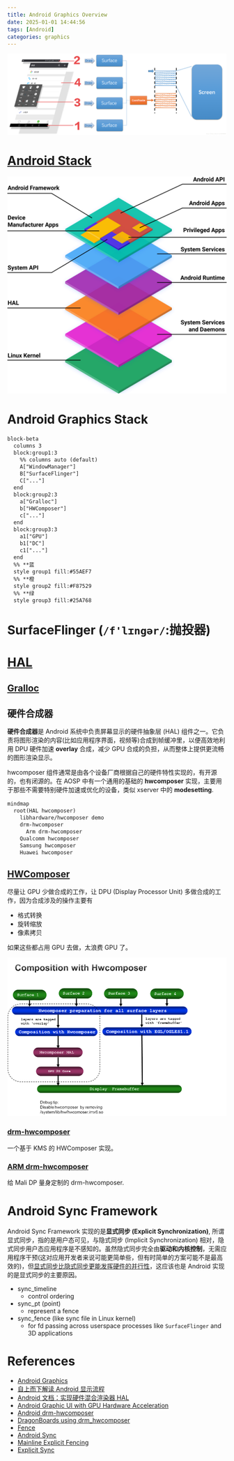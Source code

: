 ```yaml
---
title: Android Graphics Overview
date: 2025-01-01 14:44:56
tags: [Android]
categories: graphics
---
```



![Android Graphics](/images/hal/android-graphics.png)

<!--more-->

# [Android Stack](https://source.android.com/docs/core/architecture?hl=zh-cn)

![Android Stack](/images/hal/android-stack.svg)

# Android Graphics Stack

```mermaid
block-beta
  columns 3
  block:group1:3
    %% columns auto (default)   
    A["WindowManager"]
    B["SurfaceFlinger"]
    C["..."]
  end
  block:group2:3
    a["Gralloc"]
    b["HWComposer"]
    c["..."]
  end
  block:group3:3
    a1["GPU"]
    b1["DC"]
    c1["..."]
  end
  %% **蓝
  style group1 fill:#55AEF7
  %% **橙
  style group2 fill:#F87529
  %% **绿
  style group3 fill:#25A768
```

# SurfaceFlinger (`/f'lɪngər/`:抛投器)

# [HAL](https://android.googlesource.com/platform/hardware/libhardware/)

## [Gralloc](https://android.googlesource.com/platform/hardware/libhardware/+/refs/heads/main/modules/gralloc/)

## 硬件合成器

**硬件合成器**是 Android 系统中负责屏幕显示的硬件抽象层 (HAL) 组件之一。它负责将图形渲染的内容(比如应用程序界面，视频等)合成到帧缓冲里，以便高效地利用 DPU 硬件加速 **overlay** 合成，减少 GPU 合成的负担，从而整体上提供更流畅的图形渲染显示。

hwcomposer 组件通常是由各个设备厂商根据自己的硬件特性实现的，有开源的，也有闭源的。在 AOSP 中有一个通用的基础的 **hwcomposer** 实现，主要用于那些不需要特别硬件加速或优化的设备，类似 xserver 中的 **modesetting**.

```mermaid
mindmap
  root(HAL hwcomposer)
    libhardware/hwcomposer demo
    drm-hwcomposer
      Arm drm-hwcomposer
    Qualcomm hwcomposer
    Samsung hwcomposer
    Huawei hwcomposer
```
## [HWComposer](https://android.googlesource.com/platform/hardware/libhardware/+/refs/heads/main/modules/hwcomposer/)

尽量让 GPU 少做合成的工作，让 DPU (Display Processor Unit) 多做合成的工作，因为合成涉及的操作主要有

- 格式转换
- 旋转缩放
- 像素拷贝

如果这些都占用 GPU 去做，太浪费 GPU 了。

![composition-with-hwcomposer](/images/hal/composition-with-hwcomposer.png)

### [drm-hwcomposer](https://gitlab.freedesktop.org/drm-hwcomposer/drm-hwcomposer)

一个基于 KMS 的 HWComposer 实现。

### [ARM drm-hwcomposer](https://github.com/ARM-software/drm-hwcomposer)

给 Mali DP 量身定制的 drm-hwcomposer.

# Android Sync Framework

Android Sync Framework 实现的是**显式同步 (Explicit Synchronization)**, 所谓显式同步，指的是用户态可见，与隐式同步 (Implicit Synchronization) 相对，隐式同步用户态应用程序是不感知的。虽然隐式同步完全由**驱动和内核控制**，无需应用程序干预(这对应用开发者来说可能更简单些，但有时简单的方案可能不是最高效的)，但[显式同步比隐式同步更能发挥硬件的并行性](https://www.collabora.com/news-and-blog/blog/2022/06/09/bridging-the-synchronization-gap-on-linux/)，这应该也是 Android 实现的是显式同步的主要原因。

- sync_timeline
  - control ordering
- sync_pt (point)
  - represent a fence
- sync_fence (like sync file in Linux kernel)
  - for fd passing across userspace processes like `SurfaceFlinger` and 3D applications

# References

- [Android Graphics](https://blog.csdn.net/liuning1985622/article/details/138453346?utm_medium=distribute.pc_relevant.none-task-blog-2~default~baidujs_baidulandingword~default-4-138453346-blog-45080305.235^v43^pc_blog_bottom_relevance_base6&spm=1001.2101.3001.4242.3&utm_relevant_index=6)
- [自上而下解读 Android 显示流程](https://zhuanlan.zhihu.com/p/261169653)
- [Android 文档：实现硬件混合渲染器 HAL](https://source.android.com/docs/core/graphics/implement-hwc?hl=zh-cn)
- [Android Graphic UI with GPU Hardware Acceleration](https://community.nxp.com/t5/i-MX-Processors-Knowledge-Base/Android-Graphic-UI-with-GPU-Hardware-Acceleration/ta-p/1102023)
- [Android drm-hwcomposer](https://blog.csdn.net/stray2b/article/details/130291840)
- [DragonBoards using drm_hwcomposer](https://android.googlesource.com/device/linaro/dragonboard/+/refs/heads/main/shared/graphics/drm_hwcomposer/device.mk)
- [Fence](https://blog.csdn.net/MoLiYw/article/details/118829051)
- [Android Sync](https://blog.linuxplumbersconf.org/2014/ocw/system/presentations/2355/original/03%20-%20sync%20&%20dma-fence.pdf)
- [Mainline Explicit Fencing](https://www.collabora.com/news-and-blog/blog/2016/09/13/mainline-explicit-fencing-part-1/)
- [Explicit Sync](https://zamundaaa.github.io/wayland/2024/04/05/explicit-sync.html)
